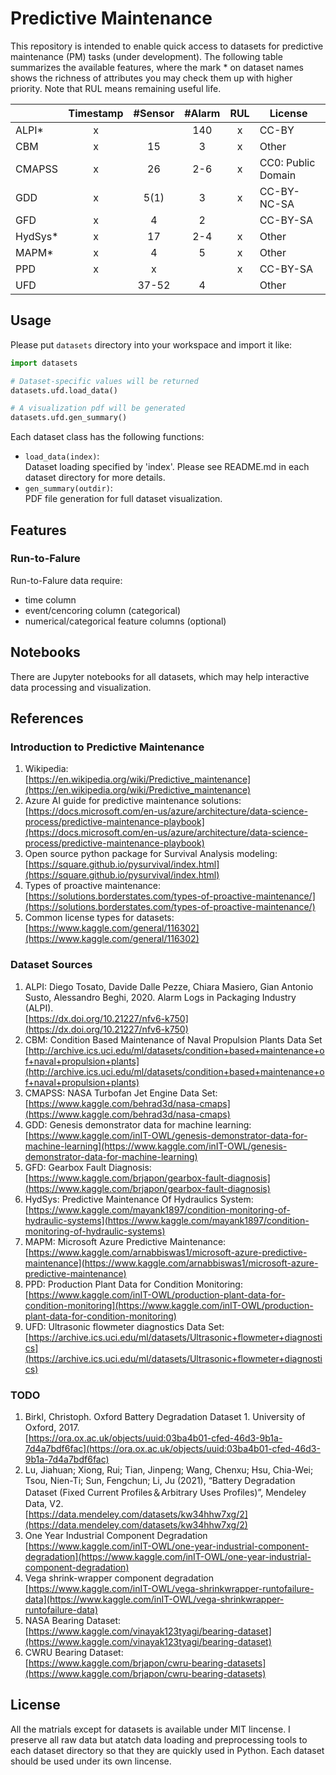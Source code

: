 # Predictive Maintenance

This repository is intended to enable quick access to datasets for predictive maintenance (PM) tasks (under development).
The following table summarizes the available features,
where the mark \* on dataset names shows
the richness of attributes you may check them up with higher priority.
Note that RUL means remaining useful life.

<!-- :white_check_mark: -->
<!-- :ballot_box_with_check: -->

<center>

| | Timestamp | #Sensor | #Alarm | RUL |　License |
| :--- | :--: | :--: | :--: | :--: | :--- |
| ALPI*     | x |  | 140 | x | CC-BY |
| CBM       | x | 15 | 3 | x | Other |
| CMAPSS    | x | 26 | 2-6 | x | CC0: Public Domain |
| GDD       | x | 5(1) | 3 | x | CC-BY-NC-SA |
| GFD       | x | 4 | 2 |  | CC-BY-SA |
| HydSys*   | x | 17 | 2-4 | x | Other |
| MAPM*     | x | 4 | 5 | x | Other |
| PPD       | x | x | | x | CC-BY-SA |
| UFD       |  | 37-52 | 4 |  | Other |

</center>

<!-- | NASA-B    |  |  |  |  | Other |
| CWRU-B    |  |  |  |  | CC-BY-SA | -->

## Usage

Please put `datasets` directory into your workspace and import it like:

```python
import datasets

# Dataset-specific values will be returned
datasets.ufd.load_data()

# A visualization pdf will be generated
datasets.ufd.gen_summary()
```

Each dataset class has the following functions:
- ```load_data(index)```:  
    Dataset loading specified by 'index'.
    Please see README.md in each dataset directory for more details.
- ```gen_summary(outdir)```:  
    PDF file generation for full dataset visualization.

## Features

### Run-to-Falure

Run-to-Falure data require:
- time column
- event/cencoring column (categorical)
- numerical/categorical feature columns (optional)

## Notebooks

There are Jupyter notebooks for all datasets,
which may help interactive data processing and visualization.


## References

### Introduction to Predictive Maintenance

1. Wikipedia:  
[https://en.wikipedia.org/wiki/Predictive_maintenance](https://en.wikipedia.org/wiki/Predictive_maintenance)
1. Azure AI guide for predictive maintenance solutions:  
[https://docs.microsoft.com/en-us/azure/architecture/data-science-process/predictive-maintenance-playbook](https://docs.microsoft.com/en-us/azure/architecture/data-science-process/predictive-maintenance-playbook)
1. Open source python package for Survival Analysis modeling:  
[https://square.github.io/pysurvival/index.html](https://square.github.io/pysurvival/index.html)
1. Types of proactive maintenance:  
[https://solutions.borderstates.com/types-of-proactive-maintenance/](https://solutions.borderstates.com/types-of-proactive-maintenance/)
1. Common license types for datasets:  
[https://www.kaggle.com/general/116302](https://www.kaggle.com/general/116302)

### Dataset Sources

1. ALPI: Diego Tosato, Davide Dalle Pezze, Chiara Masiero, Gian Antonio Susto, Alessandro Beghi, 2020. Alarm Logs in Packaging Industry (ALPI).  
[https://dx.doi.org/10.21227/nfv6-k750](https://dx.doi.org/10.21227/nfv6-k750)
1. CBM: Condition Based Maintenance of Naval Propulsion Plants Data Set  
[http://archive.ics.uci.edu/ml/datasets/condition+based+maintenance+of+naval+propulsion+plants](http://archive.ics.uci.edu/ml/datasets/condition+based+maintenance+of+naval+propulsion+plants)
1. CMAPSS: NASA Turbofan Jet Engine Data Set:  
[https://www.kaggle.com/behrad3d/nasa-cmaps](https://www.kaggle.com/behrad3d/nasa-cmaps) 
1. GDD: Genesis demonstrator data for machine learning:  
[https://www.kaggle.com/inIT-OWL/genesis-demonstrator-data-for-machine-learning](https://www.kaggle.com/inIT-OWL/genesis-demonstrator-data-for-machine-learning)
1. GFD: Gearbox Fault Diagnosis:  
[https://www.kaggle.com/brjapon/gearbox-fault-diagnosis](https://www.kaggle.com/brjapon/gearbox-fault-diagnosis)
1. HydSys: Predictive Maintenance Of Hydraulics System:  
[https://www.kaggle.com/mayank1897/condition-monitoring-of-hydraulic-systems](https://www.kaggle.com/mayank1897/condition-monitoring-of-hydraulic-systems)
1. MAPM: Microsoft Azure Predictive Maintenance:  
[https://www.kaggle.com/arnabbiswas1/microsoft-azure-predictive-maintenance](https://www.kaggle.com/arnabbiswas1/microsoft-azure-predictive-maintenance)
1. PPD: Production Plant Data for Condition Monitoring:  
[https://www.kaggle.com/inIT-OWL/production-plant-data-for-condition-monitoring](https://www.kaggle.com/inIT-OWL/production-plant-data-for-condition-monitoring)
1. UFD: Ultrasonic flowmeter diagnostics Data Set:  
[https://archive.ics.uci.edu/ml/datasets/Ultrasonic+flowmeter+diagnostics](https://archive.ics.uci.edu/ml/datasets/Ultrasonic+flowmeter+diagnostics)


### TODO

1. Birkl, Christoph. Oxford Battery Degradation Dataset 1. University of Oxford, 2017.  
[https://ora.ox.ac.uk/objects/uuid:03ba4b01-cfed-46d3-9b1a-7d4a7bdf6fac](https://ora.ox.ac.uk/objects/uuid:03ba4b01-cfed-46d3-9b1a-7d4a7bdf6fac)
1. Lu, Jiahuan; Xiong, Rui; Tian, Jinpeng; Wang, Chenxu; Hsu, Chia-Wei; Tsou, Nien-Ti; Sun, Fengchun; Li, Ju (2021), “Battery Degradation Dataset (Fixed Current Profiles＆Arbitrary Uses Profiles)”, Mendeley Data, V2.  
[https://data.mendeley.com/datasets/kw34hhw7xg/2](https://data.mendeley.com/datasets/kw34hhw7xg/2)
1. One Year Industrial Component Degradation  
[https://www.kaggle.com/inIT-OWL/one-year-industrial-component-degradation](https://www.kaggle.com/inIT-OWL/one-year-industrial-component-degradation)
1. Vega shrink-wrapper component degradation  
[https://www.kaggle.com/inIT-OWL/vega-shrinkwrapper-runtofailure-data](https://www.kaggle.com/inIT-OWL/vega-shrinkwrapper-runtofailure-data)
1. NASA Bearing Dataset:  
[https://www.kaggle.com/vinayak123tyagi/bearing-dataset](https://www.kaggle.com/vinayak123tyagi/bearing-dataset)
1. CWRU Bearing Dataset:  
[https://www.kaggle.com/brjapon/cwru-bearing-datasets](https://www.kaggle.com/brjapon/cwru-bearing-datasets)


## License

All the matrials except for datasets is available under MIT lincense.
I preserve all raw data but atatch data loading and preprocessing tools
to each dataset directory so that they are quickly used in Python.
Each dataset should be used under its own lincense.